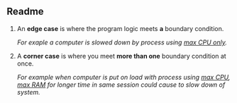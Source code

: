 ## Readme

1. An **edge case** is where the program logic meets **a** boundary condition. 

   *For exaple a computer is slowed down by process using <u>max CPU only</u>.*

2. A **corner case** is where you meet **more than one** boundary condition at once.

   *For example when computer is put on load with process using <u>max CPU</u>, <u>max RAM</u> for longer time in same session could cause to slow down of system.*

